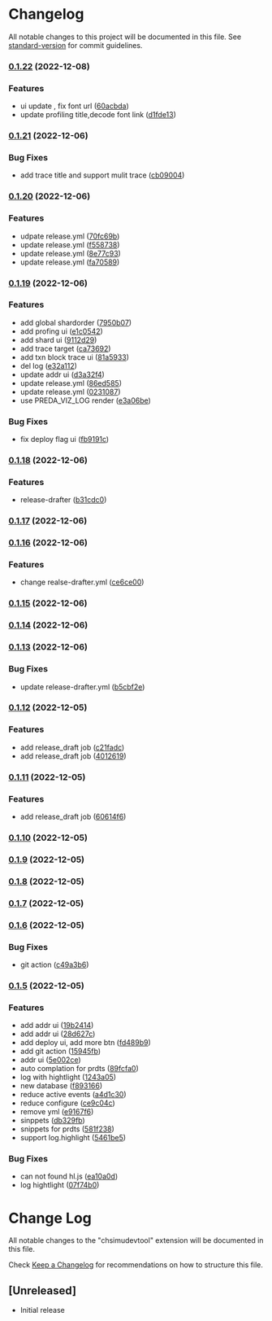 # Changelog

All notable changes to this project will be documented in this file. See [standard-version](https://github.com/conventional-changelog/standard-version) for commit guidelines.

### [0.1.22](https://github.com/duiyuan/preda/compare/v0.1.21...v0.1.22) (2022-12-08)


### Features

* ui update , fix font url ([60acbda](https://github.com/duiyuan/preda/commit/60acbdacefb65f5960c5672eb27f42aa529eaf8d))
* update profiling title,decode font link ([d1fde13](https://github.com/duiyuan/preda/commit/d1fde13e7277cce950d41e2877ec9cd3a088aeab))

### [0.1.21](https://github.com/duiyuan/preda/compare/v0.1.20...v0.1.21) (2022-12-06)


### Bug Fixes

* add trace title and support mulit trace ([cb09004](https://github.com/duiyuan/preda/commit/cb0900474ebb5cb1fab7571678307f38eb976d12))

### [0.1.20](https://github.com/duiyuan/preda/compare/v0.0.31...v0.1.20) (2022-12-06)


### Features

* udpate  release.yml ([70fc69b](https://github.com/duiyuan/preda/commit/70fc69be83168915d46cd6f2fc9078a3e4bdd8ec))
* update release.yml ([f558738](https://github.com/duiyuan/preda/commit/f5587382a8551d0773aefdc60aabcde79349567e))
* update release.yml ([8e77c93](https://github.com/duiyuan/preda/commit/8e77c93eaac8ee4b2cc6d5165d0af4d3c8851d1b))
* update release.yml ([fa70589](https://github.com/duiyuan/preda/commit/fa7058919fcefb725afff6cd111fb5dc49d9861d))

### [0.1.19](https://github.com/duiyuan/preda/compare/v0.1.18...v0.1.19) (2022-12-06)


### Features

* add global shardorder ([7950b07](https://github.com/duiyuan/preda/commit/7950b071d7cf37f0f27f5a98262c6b98c12818f2))
* add profing ui ([e1c0542](https://github.com/duiyuan/preda/commit/e1c05425b5350a226b58b112f05d584851a4dd0a))
* add shard ui ([9112d29](https://github.com/duiyuan/preda/commit/9112d29fc98cff41bc2360bf406bab542e4632d5))
* add trace target ([ca73692](https://github.com/duiyuan/preda/commit/ca73692f216ea15042b7423469d5228401989536))
* add txn block trace ui ([81a5933](https://github.com/duiyuan/preda/commit/81a5933b522782ee94a8e792f35d3d7289a38ee9))
* del log ([e32a112](https://github.com/duiyuan/preda/commit/e32a112d6f25a487257a59171f53d1f9d04064ef))
* update addr ui ([d3a32f4](https://github.com/duiyuan/preda/commit/d3a32f4fb4ac80b238306577c389a50d7a38616c))
* update release.yml ([86ed585](https://github.com/duiyuan/preda/commit/86ed58518570d1c21dc90ba628cedc3ffb5e60e3))
* update release.yml ([0231087](https://github.com/duiyuan/preda/commit/02310871e5388d9151f6bb236b2c53aec6cdfe6e))
* use PREDA_VIZ_LOG render ([e3a06be](https://github.com/duiyuan/preda/commit/e3a06be9e7efa0953d44009d45e6c790ad5e6374))


### Bug Fixes

* fix deploy flag ui ([fb9191c](https://github.com/duiyuan/preda/commit/fb9191c32871b5487818c571bf0aeba919250813))

### [0.1.18](https://github.com/duiyuan/preda/compare/v0.1.17...v0.1.18) (2022-12-06)


### Features

* release-drafter ([b31cdc0](https://github.com/duiyuan/preda/commit/b31cdc047a90e55ee56a98be8fac39cdd627a9cf))

### [0.1.17](https://github.com/duiyuan/preda/compare/v0.1.16...v0.1.17) (2022-12-06)

### [0.1.16](https://github.com/duiyuan/preda/compare/v0.1.15...v0.1.16) (2022-12-06)


### Features

* change realse-drafter.yml ([ce6ce00](https://github.com/duiyuan/preda/commit/ce6ce0038a676af67accba02c57cac0f65ee6b09))

### [0.1.15](https://github.com/duiyuan/preda/compare/v0.1.14...v0.1.15) (2022-12-06)

### [0.1.14](https://github.com/duiyuan/preda/compare/v0.1.13...v0.1.14) (2022-12-06)

### [0.1.13](https://github.com/duiyuan/preda/compare/v0.1.12...v0.1.13) (2022-12-06)


### Bug Fixes

* update release-drafter.yml ([b5cbf2e](https://github.com/duiyuan/preda/commit/b5cbf2ea94c46f75e5da814b2018edb174c60e83))

### [0.1.12](https://github.com/duiyuan/preda/compare/v0.1.11...v0.1.12) (2022-12-05)


### Features

* add release_draft job ([c21fadc](https://github.com/duiyuan/preda/commit/c21fadca00d04cd3c0b054aa1784b8ad76bae833))
* add release_draft job ([4012619](https://github.com/duiyuan/preda/commit/401261920309db7d0e4fc545b17cdce8ea4d329d))

### [0.1.11](https://github.com/duiyuan/preda/compare/v0.1.10...v0.1.11) (2022-12-05)


### Features

* add release_draft job ([60614f6](https://github.com/duiyuan/preda/commit/60614f67c880934be0bca97a36449df129a5d9bf))

### [0.1.10](https://github.com/duiyuan/preda/compare/v0.1.9...v0.1.10) (2022-12-05)

### [0.1.9](https://github.com/duiyuan/preda/compare/v0.1.8...v0.1.9) (2022-12-05)

### [0.1.8](https://github.com/duiyuan/preda/compare/v0.1.7...v0.1.8) (2022-12-05)

### [0.1.7](https://github.com/duiyuan/preda/compare/v0.1.6...v0.1.7) (2022-12-05)

### [0.1.6](https://github.com/duiyuan/preda/compare/v0.1.5...v0.1.6) (2022-12-05)


### Bug Fixes

* git action ([c49a3b6](https://github.com/duiyuan/preda/commit/c49a3b68115613ecabd86a1ad12bedf5528a4e0e))

### [0.1.5](https://github.com/duiyuan/preda/compare/v0.0.30...v0.1.5) (2022-12-05)


### Features

* add addr ui ([19b2414](https://github.com/duiyuan/preda/commit/19b241437efe9a8144c425693d195f6e8297932b))
* add addr ui ([28d627c](https://github.com/duiyuan/preda/commit/28d627cbdb77806e92baf3ef19900367d398ef05))
* add deploy ui, add more btn ([fd489b9](https://github.com/duiyuan/preda/commit/fd489b9157b74306d89efdd553e94b67d9319515))
* add git action ([15945fb](https://github.com/duiyuan/preda/commit/15945fb51c0c1b1fa3a175abf482161d5f54e7a2))
* addr ui ([5e002ce](https://github.com/duiyuan/preda/commit/5e002ce4fe26f0bad74ed157ce74efa5c93058a2))
* auto complation for prdts ([89fcfa0](https://github.com/duiyuan/preda/commit/89fcfa0769ca9b721fbcd79db6c13985a1213964))
* log with hightlight ([1243a05](https://github.com/duiyuan/preda/commit/1243a05224c4275f031827c64e71018dc0f46fb6))
* new database ([f893166](https://github.com/duiyuan/preda/commit/f893166670cd9b6c22c9cf9b7c8bde788f83dff1))
* reduce active events ([a4d1c30](https://github.com/duiyuan/preda/commit/a4d1c30bd1e850eb08023b89b1e3839d8fe336eb))
* reduce configure ([ce9c04c](https://github.com/duiyuan/preda/commit/ce9c04c1800467d4d17d1ba75dd6408c089261bb))
* remove yml ([e9167f6](https://github.com/duiyuan/preda/commit/e9167f6b5644b5db9d53419701a5b8b2646e56d8))
* sinppets ([db329fb](https://github.com/duiyuan/preda/commit/db329fb469198bbc42adb254bbe8d42a3a55d60c))
* snippets for prdts ([581f238](https://github.com/duiyuan/preda/commit/581f238fd1570c08b5b068984c987a3edc26e78c))
* support log.highlight ([5461be5](https://github.com/duiyuan/preda/commit/5461be5e7c3b0472919fa9ff27c4b34a559fec7d))


### Bug Fixes

* can not found hl.js ([ea10a0d](https://github.com/duiyuan/preda/commit/ea10a0d64347b1cf69f8cc947068e4beee837b8b))
* log hightlight ([07f74b0](https://github.com/duiyuan/preda/commit/07f74b0bcecc7648a1cf41223a626427cc3a0b7d))

# Change Log

All notable changes to the "chsimudevtool" extension will be documented in this file.

Check [Keep a Changelog](http://keepachangelog.com/) for recommendations on how to structure this file.

## [Unreleased]

- Initial release